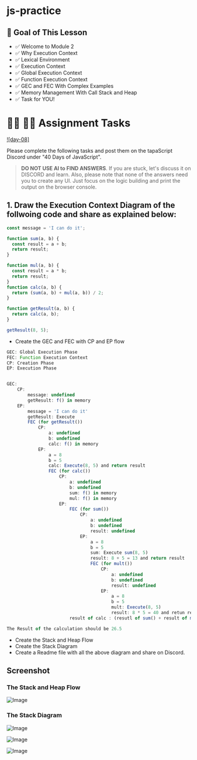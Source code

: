 # js-practice

## **🎯 Goal of This Lesson**

- ✅ Welcome to Module 2
- ✅ Why Execution Context
- ✅ Lexical Environment
- ✅ Execution Context
- ✅ Global Execution Context
- ✅ Function Execution Context
- ✅ GEC and FEC With Complex Examples
- ✅ Memory Management With Call Stack and Heap
- ✅ Task for YOU!

# **👩‍💻 🧑‍💻 Assignment Tasks**

[![day-08]](https://youtu.be/ylx5F7hbzVQ 'Video')

Please complete the following tasks and post them on the tapaScript Discord under "40 Days of JavaScript".

> **DO NOT USE AI to FIND ANSWERS**. If you are stuck, let's discuss it on DISCORD and learn. Also, please note that none of the answers need you to create any UI. Just focus on the logic building and print the output on the browser console.

## 1. Draw the Execution Context Diagram of the follwoing code and share as explained below:

```js
const message = 'I can do it';

function sum(a, b) {
  const result = a + b;
  return result;
}

function mul(a, b) {
  const result = a * b;
  return result;
}
function calc(a, b) {
  return (sum(a, b) + mul(a, b)) / 2;
}

function getResult(a, b) {
  return calc(a, b);
}

getResult(8, 5);
```

- Create the GEC and FEC with CP and EP flow

```js
GEC: Global Execution Phase
FEC: Function Execution Context
CP: Creation Phase
EP: Execution Phase


GEC:
	CP:
		message: undefined
		getResult: f() in memory
	EP:
		message = 'I can do it'
		getResult: Execute
		FEC (for getResult())
			CP:
				a: undefined
				b: undefined
				calc: f() in memory
			EP:
				a = 8
				b = 5
				calc: Execute(8, 5) and return result
				FEC (for calc())
					CP:
						a: undefined
						b: undefined
						sum: f() in memory
						mul: f() in memory
					EP:
						FEC (for sum())
							CP:
								a: undefined
								b: undefined
								result: undefined
							EP:
								a = 8
								b = 5
								sum: Execute sum(8, 5)
								result: 8 + 5 = 13 and return result
								FEC (for mult())
									CP:
										a: undefined
										b: undefined
										result: undefined
									EP:
										a = 8
										b = 5
										mult: Execute(8, 5)
										result: 8 * 5 = 40 and retun result
						result of calc : (resutl of sum() + result of mult()) / 2 = (13 + 40) / 2 = 26.5

The Result of the calculation should be 26.5

```

- Create the Stack and Heap Flow
- Create the Stack Diagram
- Create a Readme file with all the above diagram and share on Discord.

## Screenshot

### The Stack and Heap Flow

![Image](https://github.com/user-attachments/assets/a78786dd-7823-4d20-94f6-1fa9759cae2b)

### The Stack Diagram

![Image](https://github.com/user-attachments/assets/41d452e4-0745-4021-b6d1-95bbc68176fb)

![Image](https://github.com/user-attachments/assets/5ff3ae07-c8ed-4b27-aae6-606c12200ca3)

![Image](https://github.com/user-attachments/assets/98621b96-5647-48d7-befb-e380d4903a3e)
